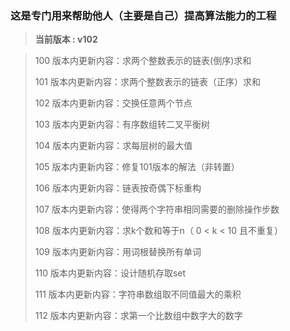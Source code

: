 ### 这是专门用来帮助他人（主要是自己）提高算法能力的工程
> **当前版本 : v102**

> 100 版本内更新内容：求两个整数表示的链表(倒序)求和
>
> 101 版本内更新内容：求两个整数表示的链表（正序）求和
> 
> 102 版本内更新内容：交换任意两个节点
>
> 103 版本内更新内容：有序数组转二叉平衡树
>
> 104 版本内更新内容：求每层树的最大值
>
> 105 版本内更新内容：修复101版本的解法（非转置）
>
> 106 版本内更新内容：链表按奇偶下标重构
>
> 107 版本内更新内容：使得两个字符串相同需要的删除操作步数
>
> 108 版本内更新内容：求k个数和等于n（ 0 < k < 10 且不重复）
>
> 109 版本内更新内容：用词根替换所有单词
>
> 110 版本内更新内容：设计随机存取set
>
> 111 版本内更新内容：字符串数组取不同值最大的乘积
>
> 112 版本内更新内容：求第一个比数组中数字大的数字

